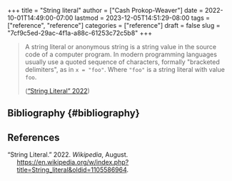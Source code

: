 +++
title = "String literal"
author = ["Cash Prokop-Weaver"]
date = 2022-10-01T14:49:00-07:00
lastmod = 2023-12-05T14:51:29-08:00
tags = ["reference", "reference"]
categories = ["reference"]
draft = false
slug = "7cf9c5ed-29ac-4f1a-a88c-61253c72c5b8"
+++

> A string literal or anonymous string is a string value in the source code of a computer program. In modern programming languages usually use a quoted sequence of characters, formally "bracketed delimiters", as in `x = "foo"`. Where `"foo"` is a string literal with value `foo`.
>
> (<a href="#citeproc_bib_item_1">“String Literal” 2022</a>)


## Bibliography {#bibliography}

## References

<style>.csl-entry{text-indent: -1.5em; margin-left: 1.5em;}</style><div class="csl-bib-body">
  <div class="csl-entry"><a id="citeproc_bib_item_1"></a>“String Literal.” 2022. <i>Wikipedia</i>, August. <a href="https://en.wikipedia.org/w/index.php?title=String_literal&oldid=1105586964">https://en.wikipedia.org/w/index.php?title=String_literal&#38;oldid=1105586964</a>.</div>
</div>
